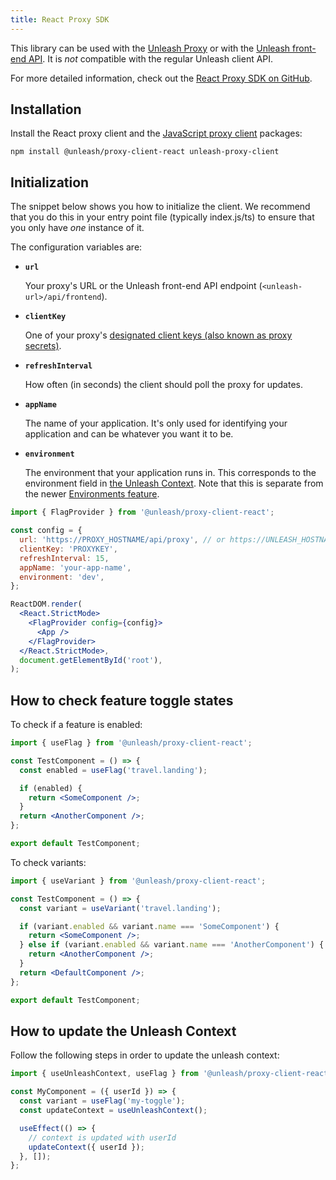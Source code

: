 ```yaml
---
title: React Proxy SDK
---
```


This library can be used with the [Unleash Proxy](https://github.com/Unleash/unleash-proxy) or with the [Unleash front-end API](../front-end-api.md). It is _not_ compatible with the regular Unleash client API.

For more detailed information, check out the [React Proxy SDK on GitHub](https://github.com/Unleash/proxy-client-react).

## Installation

Install the React proxy client and the [JavaScript proxy client](javascript-browser.md) packages:

```shell npm2yarn
npm install @unleash/proxy-client-react unleash-proxy-client
```

## Initialization

The snippet below shows you how to initialize the client. We recommend that you do this in your entry point file (typically index.js/ts) to ensure that you only have _one_ instance of it.

The configuration variables are:

- **`url`**

  Your proxy's URL or the Unleash front-end API endpoint (`<unleash-url>/api/frontend`).

- **`clientKey`**

  One of your proxy's [designated client keys (also known as proxy secrets)](../unleash-proxy.md#configuration-variables).

- **`refreshInterval`**

  How often (in seconds) the client should poll the proxy for updates.

- **`appName`**

  The name of your application. It's only used for identifying your application and can be whatever you want it to be.

- **`environment`**

  The environment that your application runs in. This corresponds to the environment field in [the Unleash Context](../../user_guide/unleash-context.md). Note that this is separate from the newer [Environments feature](../../user_guide/environments.md).

```jsx
import { FlagProvider } from '@unleash/proxy-client-react';

const config = {
  url: 'https://PROXY_HOSTNAME/api/proxy', // or https://UNLEASH_HOSTNAME/api/frontend
  clientKey: 'PROXYKEY',
  refreshInterval: 15,
  appName: 'your-app-name',
  environment: 'dev',
};

ReactDOM.render(
  <React.StrictMode>
    <FlagProvider config={config}>
      <App />
    </FlagProvider>
  </React.StrictMode>,
  document.getElementById('root'),
);
```

## How to check feature toggle states

To check if a feature is enabled:

```jsx
import { useFlag } from '@unleash/proxy-client-react';

const TestComponent = () => {
  const enabled = useFlag('travel.landing');

  if (enabled) {
    return <SomeComponent />;
  }
  return <AnotherComponent />;
};

export default TestComponent;
```

To check variants:

```jsx
import { useVariant } from '@unleash/proxy-client-react';

const TestComponent = () => {
  const variant = useVariant('travel.landing');

  if (variant.enabled && variant.name === 'SomeComponent') {
    return <SomeComponent />;
  } else if (variant.enabled && variant.name === 'AnotherComponent') {
    return <AnotherComponent />;
  }
  return <DefaultComponent />;
};

export default TestComponent;
```

## How to update the Unleash Context

Follow the following steps in order to update the unleash context:

```jsx
import { useUnleashContext, useFlag } from '@unleash/proxy-client-react';

const MyComponent = ({ userId }) => {
  const variant = useFlag('my-toggle');
  const updateContext = useUnleashContext();

  useEffect(() => {
    // context is updated with userId
    updateContext({ userId });
  }, []);
};
```
